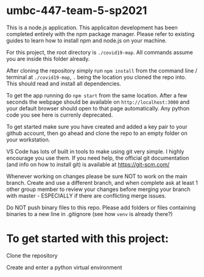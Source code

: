 # umbc-447-team-5-sp2021
This is a node.js application. This applicaiton development has been completed entirely
with the npm package manager. Please refer to existing guides to learn how to install
npm and node.js on your machine.

For this project, the root directory is `./covid19-map`. All commands assume you are 
inside this folder already.

After cloning the repository simply run `npm install` from the command line / terminal
at `./covid19-map`, `.` being the location you cloned the repo into. This should read 
and install all dependencies.

To get the app running do `npm start` from the same location. After a few seconds the 
webpage should be available on `http://localhost:3000` and your default browser should 
open to that page automatically. Any python code you see here is currenly deprecated.

To get started make sure you have created and added a key pair to your github account,
then go ahead and clone the repo to an empty folder on your workstation.

VS Code has lots of built in tools to make using git very simple. I highly encourage 
you use them. If you need help, the official git documentation (and info on how to 
install git) is available at https://git-scm.com/


Whenever working on changes please be sure NOT to work on the main branch. 
Create and use a different branch, and when complete ask at least 1 other group 
member to review your changes before merging your branch with master - ESPECIALLY
if there are conflicting merge issues.

Do NOT push binary files to this repo. Please add folders or files containing binaries
to a new line in .gitignore (see how `venv` is already there?)


# To get started with this project:

Clone the repository

Create and enter a python virtual environment

